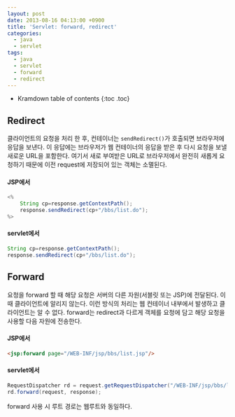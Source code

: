 ```yaml
---
layout: post
date: 2013-08-16 04:13:00 +0900
title: 'Servlet: forward, redirect'
categories:
  - java
  - servlet
tags:
  - java
  - servlet
  - forward
  - redirect
---
```


* Kramdown table of contents
{:toc .toc}

## Redirect

클라이언트의 요청을 처리 한 후, 컨테이너는 `sendRedirect()`가 호출되면 브라우저에 응답을 보낸다. 이 응답에는 브라우저가 웹 컨테이너의 응답을 받은 후 다시 요청을 보낼 새로운 URL을 포함한다. 여기서 새로 부여받은 URL로 브라우저에서 완전히 새롭게 요청하기 때문에 이전 request에 저장되어 있는 객체는 소멸된다.

#### JSP에서

```java
<%
    String cp=response.getContextPath();
    response.sendRedirect(cp+"/bbs/list.do");
%>
```

#### servlet에서

```java
String cp=response.getContextPath();
response.sendRedirect(cp+"/bbs/list.do");
```

## Forward

요청을 forward 할 때 해당 요청은 서버의 다른 자원(서블릿 또는 JSP)에 전달된다. 이때 클라이언트에 알리지 않는다. 이런 방식의 처리는 웹 컨테이너 내부에서 발생하고 클라이언트는 알 수 없다. forward는 redirect과 다르게 객체를 요청에 담고 해당 요청을 사용할 다음 자원에 전송한다.

#### JSP에서

```html
<jsp:forward page="/WEB-INF/jsp/bbs/list.jsp"/>
```

#### servlet에서

```java
RequestDispatcher rd = request.getRequestDispatcher("/WEB-INF/jsp/bbs/list.jsp");
rd.forward(request, response);
```

forward 사용 시 루트 경로는 웹루트와 동일하다.
